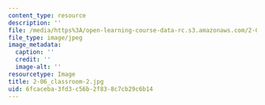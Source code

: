```yaml
---
content_type: resource
description: ''
file: /media/https%3A/open-learning-course-data-rc.s3.amazonaws.com/2-06-fluid-dynamics-spring-2013/6fcaceba3fd3c56b2f838c7cb29c6b14_2-06_classroom-2.jpg
file_type: image/jpeg
image_metadata:
  caption: ''
  credit: ''
  image-alt: ''
resourcetype: Image
title: 2-06_classroom-2.jpg
uid: 6fcaceba-3fd3-c56b-2f83-8c7cb29c6b14
---
```


